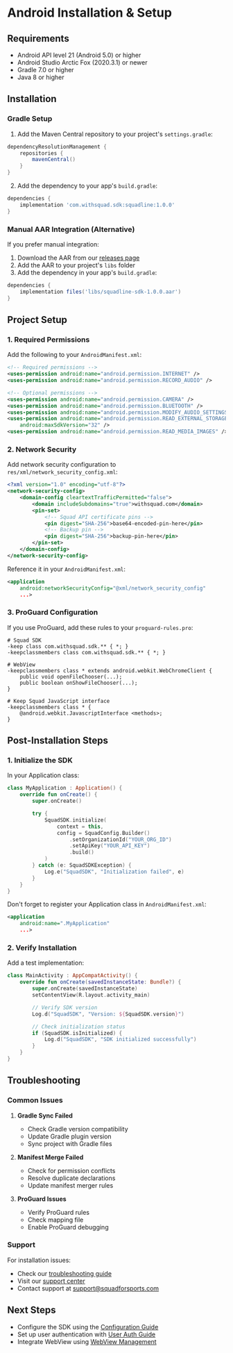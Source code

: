 # Android Installation & Setup

## Requirements

- Android API level 21 (Android 5.0) or higher
- Android Studio Arctic Fox (2020.3.1) or newer
- Gradle 7.0 or higher
- Java 8 or higher

## Installation

### Gradle Setup

1. Add the Maven Central repository to your project's `settings.gradle`:

```groovy
dependencyResolutionManagement {
    repositories {
        mavenCentral()
    }
}
```

2. Add the dependency to your app's `build.gradle`:

```groovy
dependencies {
    implementation 'com.withsquad.sdk:squadline:1.0.0'
}
```

### Manual AAR Integration (Alternative)

If you prefer manual integration:

1. Download the AAR from our [releases page](https://github.com/withyoursquad/squad-sports-android/releases)
2. Add the AAR to your project's `libs` folder
3. Add the dependency in your app's `build.gradle`:

```groovy
dependencies {
    implementation files('libs/squadline-sdk-1.0.0.aar')
}
```

## Project Setup

### 1. Required Permissions

Add the following to your `AndroidManifest.xml`:

```xml
<!-- Required permissions -->
<uses-permission android:name="android.permission.INTERNET" />
<uses-permission android:name="android.permission.RECORD_AUDIO" />

<!-- Optional permissions -->
<uses-permission android:name="android.permission.CAMERA" />
<uses-permission android:name="android.permission.BLUETOOTH" />
<uses-permission android:name="android.permission.MODIFY_AUDIO_SETTINGS" />
<uses-permission android:name="android.permission.READ_EXTERNAL_STORAGE"
    android:maxSdkVersion="32" />
<uses-permission android:name="android.permission.READ_MEDIA_IMAGES" />
```

### 2. Network Security

Add network security configuration to `res/xml/network_security_config.xml`:

```xml
<?xml version="1.0" encoding="utf-8"?>
<network-security-config>
    <domain-config cleartextTrafficPermitted="false">
        <domain includeSubdomains="true">withsquad.com</domain>
        <pin-set>
            <!-- Squad API certificate pins -->
            <pin digest="SHA-256">base64-encoded-pin-here</pin>
            <!-- Backup pin -->
            <pin digest="SHA-256">backup-pin-here</pin>
        </pin-set>
    </domain-config>
</network-security-config>
```

Reference it in your `AndroidManifest.xml`:

```xml
<application
    android:networkSecurityConfig="@xml/network_security_config"
    ...>
```

### 3. ProGuard Configuration

If you use ProGuard, add these rules to your `proguard-rules.pro`:

```proguard
# Squad SDK
-keep class com.withsquad.sdk.** { *; }
-keepclassmembers class com.withsquad.sdk.** { *; }

# WebView
-keepclassmembers class * extends android.webkit.WebChromeClient {
    public void openFileChooser(...);
    public boolean onShowFileChooser(...);
}

# Keep Squad JavaScript interface
-keepclassmembers class * {
    @android.webkit.JavascriptInterface <methods>;
}
```

## Post-Installation Steps

### 1. Initialize the SDK

In your Application class:

```kotlin
class MyApplication : Application() {
    override fun onCreate() {
        super.onCreate()

        try {
            SquadSDK.initialize(
                context = this,
                config = SquadConfig.Builder()
                    .setOrganizationId("YOUR_ORG_ID")
                    .setApiKey("YOUR_API_KEY")
                    .build()
            )
        } catch (e: SquadSDKException) {
            Log.e("SquadSDK", "Initialization failed", e)
        }
    }
}
```

Don't forget to register your Application class in `AndroidManifest.xml`:

```xml
<application
    android:name=".MyApplication"
    ...>
```

### 2. Verify Installation

Add a test implementation:

```kotlin
class MainActivity : AppCompatActivity() {
    override fun onCreate(savedInstanceState: Bundle?) {
        super.onCreate(savedInstanceState)
        setContentView(R.layout.activity_main)

        // Verify SDK version
        Log.d("SquadSDK", "Version: ${SquadSDK.version}")

        // Check initialization status
        if (SquadSDK.isInitialized) {
            Log.d("SquadSDK", "SDK initialized successfully")
        }
    }
}
```

## Troubleshooting

### Common Issues

1. **Gradle Sync Failed**

   - Check Gradle version compatibility
   - Update Gradle plugin version
   - Sync project with Gradle files

2. **Manifest Merge Failed**

   - Check for permission conflicts
   - Resolve duplicate declarations
   - Update manifest merger rules

3. **ProGuard Issues**
   - Verify ProGuard rules
   - Check mapping file
   - Enable ProGuard debugging

### Support

For installation issues:

- Check our [troubleshooting guide](../troubleshooting.md)
- Visit our [support center](https://support.squadforsports.com)
- Contact support at support@squadforsports.com

## Next Steps

- Configure the SDK using the [Configuration Guide](configuration.md)
- Set up user authentication with [User Auth Guide](user-auth.md)
- Integrate WebView using [WebView Management](webview.md)
